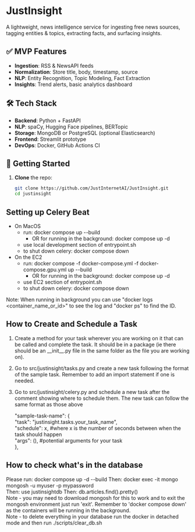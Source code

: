 # JustInsight

A lightweight, news intelligence service for ingesting free news sources, tagging entities & topics, extracting facts, and surfacing insights.

## ✅ MVP Features
- **Ingestion**: RSS & NewsAPI feeds
- **Normalization**: Store title, body, timestamp, source
- **NLP**: Entity Recognition, Topic Modeling, Fact Extraction
- **Insights**: Trend alerts, basic analytics dashboard

## 🛠️ Tech Stack
- **Backend**: Python + FastAPI
- **NLP**: spaCy, Hugging Face pipelines, BERTopic
- **Storage**: MongoDB or PostgreSQL (optional Elasticsearch)
- **Frontend**: Streamlit prototype
- **DevOps**: Docker, GitHub Actions CI

## 🚀 Getting Started
1. **Clone** the repo:
   ```bash
   git clone https://github.com/JustInternetAI/JustInsight.git
   cd justinsight


## Setting up Celery Beat
- On MacOS
   - run: docker compose up --build
      - OR for running in the background: docker compose up -d
   - use local development section of entrypoint.sh
   - to shut down celery: docker compose down
- On the EC2
   - run: docker compose -f docker-compose.yml -f docker-compose.gpu.yml up --build
      - OR for running in the background: docker compose up -d
   - use EC2 section of entrypoint.sh
   - to shut down celery: docker compose down

Note: When running in background you can use "docker logs <container_name_or_id>" to see the log and "docker ps" to find the ID.

## How to Create and Schedule a Task
1) Create a method for your task wherever you are working on it that can be called and complete the task. It should be in a package (ie there should be an \_\_init\_\_.py file in the same folder as the file you are working on).
2) Go to src/justinsight/tasks.py and create a new task following the format of the sample task. Remember to add an import statement if one is needed.
3) Go to src/justinsight/celery.py and schedule a new task after the comment showing where to schedule them. The new task can follow the same format as those above

   "sample-task-name": {  
        "task": "justinsight.tasks.your_task_name",  
        "schedule": x, #where x is the number of seconds between when the task should happen  
        "args": (), #potential arguments for your task  
    },


## How to check what's in the database
Please run: docker compose up -d --build
Then: docker exec -it mongo mongosh -u myuser -p mypassword  
Then: use justinsightdb
Then: db.articles.find().pretty()  
Note - you may need to download mongosh for this to work and to exit the mongosh environment just run 'exit'. Remember to 'docker compose down' as the containers will be running in the background.  
Note - to delete everything in your database run the docker in detached mode and then run ./scripts/clear_db.sh